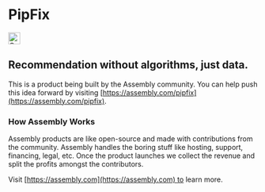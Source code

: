 # PipFix

<a href="https://assembly.com/pipfix/bounties?utm_campaign=assemblage&utm_source=pipfix&utm_medium=repo_badge"><img src="https://asm-badger.herokuapp.com/pipfix/badges/tasks.svg" height="24px" alt="Open Tasks" /></a>

## Recommendation without algorithms, just data.

This is a product being built by the Assembly community. You can help push this idea forward by visiting [https://assembly.com/pipfix](https://assembly.com/pipfix).

### How Assembly Works

Assembly products are like open-source and made with contributions from the community. Assembly handles the boring stuff like hosting, support, financing, legal, etc. Once the product launches we collect the revenue and split the profits amongst the contributors.

Visit [https://assembly.com](https://assembly.com) to learn more.
